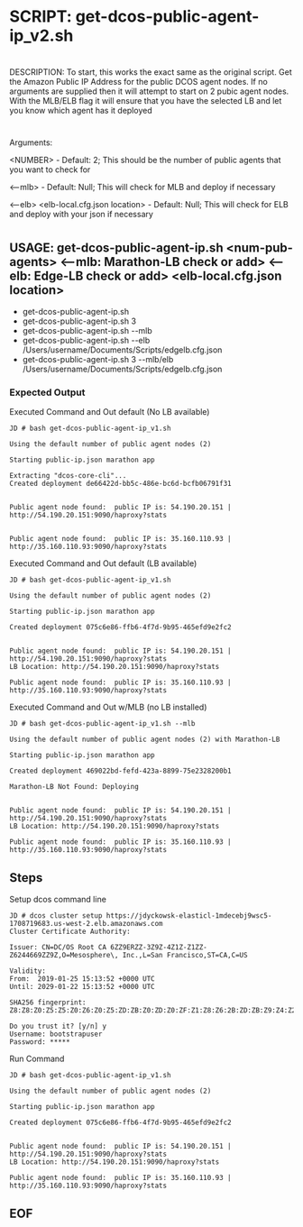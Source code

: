 #
# SCRIPT:   get-dcos-public-agent-ip_v2.sh
#
DESCRIPTION: 
To start, this works the exact same as the original script.  Get the Amazon Public IP Address for the public DCOS agent nodes.  If no arguments are supplied then it will attempt to start on 2 pubic agent nodes.  With the MLB/ELB flag it will ensure that you have the selected LB and let you know which agent has it deployed

#
Arguments:

\<NUMBER\> - Default: 2;    This should be the number of public agents that you want to check for

\<--mlb\>  - Default: Null; This will check for MLB and deploy if necessary

\<--elb\> \<elb-local.cfg.json location\> - Default: Null; This will check for ELB and deploy with your json if necessary

#
## USAGE:    get-dcos-public-agent-ip.sh \<num-pub-agents\> \<--mlb: Marathon-LB check or add\> \<--elb: Edge-LB check or add\> \<elb-local.cfg.json location\>
- get-dcos-public-agent-ip.sh
- get-dcos-public-agent-ip.sh 3
- get-dcos-public-agent-ip.sh --mlb
- get-dcos-public-agent-ip.sh --elb /Users/username/Documents/Scripts/edgelb.cfg.json
- get-dcos-public-agent-ip.sh 3 --mlb/elb /Users/username/Documents/Scripts/edgelb.cfg.json

### Expected Output

Executed Command and Out default (No LB available)

```
JD # bash get-dcos-public-agent-ip_v1.sh

Using the default number of public agent nodes (2)

Starting public-ip.json marathon app

Extracting "dcos-core-cli"...
Created deployment de66422d-bb5c-486e-bc6d-bcfb06791f31


Public agent node found:  public IP is: 54.190.20.151 | http://54.190.20.151:9090/haproxy?stats


Public agent node found:  public IP is: 35.160.110.93 | http://35.160.110.93:9090/haproxy?stats
```

Executed Command and Out default (LB available)

```
JD # bash get-dcos-public-agent-ip_v1.sh

Using the default number of public agent nodes (2)

Starting public-ip.json marathon app

Created deployment 075c6e86-ffb6-4f7d-9b95-465efd9e2fc2


Public agent node found:  public IP is: 54.190.20.151 | http://54.190.20.151:9090/haproxy?stats
LB Location: http://54.190.20.151:9090/haproxy?stats

Public agent node found:  public IP is: 35.160.110.93 | http://35.160.110.93:9090/haproxy?stats
```

Executed Command and Out w/MLB (no LB installed)

```
JD # bash get-dcos-public-agent-ip_v1.sh --mlb

Using the default number of public agent nodes (2) with Marathon-LB

Starting public-ip.json marathon app

Created deployment 469022bd-fefd-423a-8899-75e2328200b1

Marathon-LB Not Found: Deploying


Public agent node found:  public IP is: 54.190.20.151 | http://54.190.20.151:9090/haproxy?stats
LB Location: http://54.190.20.151:9090/haproxy?stats

Public agent node found:  public IP is: 35.160.110.93 | http://35.160.110.93:9090/haproxy?stats
```

## Steps
Setup dcos command line

```
JD # dcos cluster setup https://jdyckowsk-elasticl-1mdecebj9wsc5-1708719683.us-west-2.elb.amazonaws.com
Cluster Certificate Authority:

Issuer: CN=DC/OS Root CA 6ZZ9ERZZ-3Z9Z-4Z1Z-Z1ZZ-Z6244669ZZ9Z,O=Mesosphere\, Inc.,L=San Francisco,ST=CA,C=US

Validity:
From:  2019-01-25 15:13:52 +0000 UTC
Until: 2029-01-22 15:13:52 +0000 UTC

SHA256 fingerprint: Z8:Z8:Z0:Z5:Z5:Z0:Z6:Z0:Z5:ZD:ZB:Z0:ZD:Z0:ZF:Z1:Z8:Z6:2B:ZD:ZB:Z9:Z4:Z2:Z3:Z2:ZE:Z0:Z2:Z6:Z9:Z9

Do you trust it? [y/n] y
Username: bootstrapuser
Password: *****
```

Run Command
```
JD # bash get-dcos-public-agent-ip_v1.sh

Using the default number of public agent nodes (2)

Starting public-ip.json marathon app

Created deployment 075c6e86-ffb6-4f7d-9b95-465efd9e2fc2


Public agent node found:  public IP is: 54.190.20.151 | http://54.190.20.151:9090/haproxy?stats
LB Location: http://54.190.20.151:9090/haproxy?stats

Public agent node found:  public IP is: 35.160.110.93 | http://35.160.110.93:9090/haproxy?stats
```

## EOF
